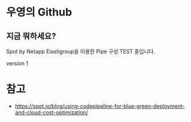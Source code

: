 # 우영의 Github

## 지금 뭐하세요?
Spot by Netapp Elastigroup을 이용한 Pipe 구성 TEST 중입니다.

version 1

# 참고
- https://spot.io/blog/using-codepipeline-for-blue-green-deployment-and-cloud-cost-optimization/